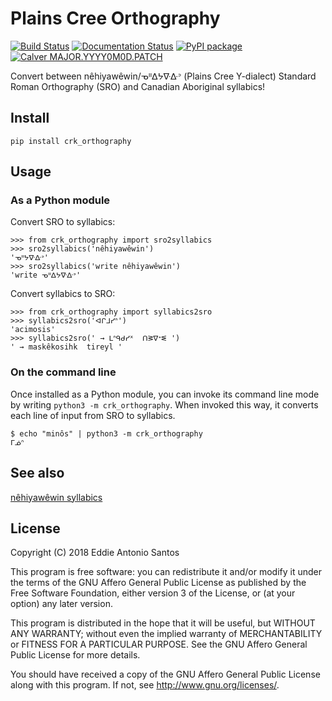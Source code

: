 Plains Cree Orthography
=======================

[![Build Status](https://travis-ci.org/eddieantonio/crk_orthography.svg?branch=master)](https://travis-ci.org/eddieantonio/crk_orthography)
[![Documentation Status](https://readthedocs.org/projects/crk-orthography/badge/?version=latest)](https://crk-orthography.readthedocs.io/en/latest/?badge=latest)
[![PyPI package](https://img.shields.io/pypi/v/crk_orthography.svg)](https://pypi.org/project/crk_orthography/)
[![Calver MAJOR.YYYY0M0D.PATCH](https://img.shields.io/badge/calver-MAJOR.YYYY0M0D.PATCH-22bfda.svg)](http://calver.org/)

Convert between nêhiyawêwin/ᓀᐦᐃᔭᐍᐏᐣ (Plains Cree Y-dialect) Standard
Roman Orthography (SRO) and Canadian Aboriginal syllabics!

Install
-------

    pip install crk_orthography

Usage
-----

### As a Python module

Convert SRO to syllabics:

    >>> from crk_orthography import sro2syllabics
    >>> sro2syllabics('nêhiyawêwin')
    'ᓀᐦᔭᐍᐏᐣ'
    >>> sro2syllabics('write nêhiyawêwin')
    'write ᓀᐦᐃᔭᐍᐏᐣ'

Convert syllabics to SRO:

    >>> from crk_orthography import syllabics2sro
    >>> syllabics2sro('ᐊᒋᒧᓯᐢ')
    'acimosis'
    >>> syllabics2sro(' → ᒪᐢᑫᑯᓯᕽ  ᑎᕒᐁᕀᓬ ')
    ' → maskêkosihk  tireyl '


### On the command line

Once installed as a Python module, you can invoke its command line mode
by writing `python3 -m crk_orthography`. When invoked this way, it
converts each line of input from SRO to syllabics.

    $ echo "minôs" | python3 -m crk_orthography
    ᒥᓅᐢ


See also
--------

[nêhiyawêwin syllabics](https://github.com/UAlbertaALTLab/nehiyawewin-syllabics)


License
-------

Copyright (C) 2018 Eddie Antonio Santos

This program is free software: you can redistribute it and/or modify
it under the terms of the GNU Affero General Public License as
published by the Free Software Foundation, either version 3 of the
License, or (at your option) any later version.

This program is distributed in the hope that it will be useful,
but WITHOUT ANY WARRANTY; without even the implied warranty of
MERCHANTABILITY or FITNESS FOR A PARTICULAR PURPOSE.  See the
GNU Affero General Public License for more details.

You should have received a copy of the GNU Affero General Public License
along with this program.  If not, see <http://www.gnu.org/licenses/>.
